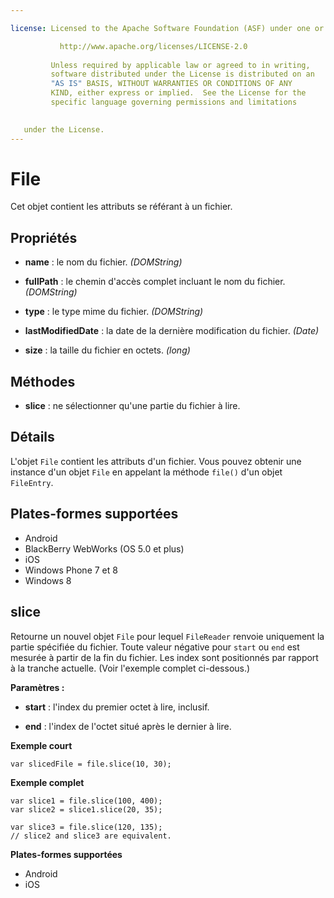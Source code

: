```yaml
---

license: Licensed to the Apache Software Foundation (ASF) under one or more contributor license agreements. See the NOTICE file distributed with this work for additional information regarding copyright ownership. The ASF licenses this file to you under the Apache License, Version 2.0 (the "License"); you may not use this file except in compliance with the License. You may obtain a copy of the License at

           http://www.apache.org/licenses/LICENSE-2.0
    
         Unless required by applicable law or agreed to in writing,
         software distributed under the License is distributed on an
         "AS IS" BASIS, WITHOUT WARRANTIES OR CONDITIONS OF ANY
         KIND, either express or implied.  See the License for the
         specific language governing permissions and limitations
    

   under the License.
---
```


# File

Cet objet contient les attributs se référant à un fichier.

## Propriétés

*   **name** : le nom du fichier. *(DOMString)*

*   **fullPath** : le chemin d'accès complet incluant le nom du fichier. *(DOMString)*

*   **type** : le type mime du fichier. *(DOMString)*

*   **lastModifiedDate** : la date de la dernière modification du fichier. *(Date)*

*   **size** : la taille du fichier en octets. *(long)*

## Méthodes

*   **slice** : ne sélectionner qu'une partie du fichier à lire.

## Détails

L'objet `File` contient les attributs d'un fichier. Vous pouvez obtenir une instance d'un objet `File` en appelant la méthode `file()` d'un objet `FileEntry`.

## Plates-formes supportées

*   Android
*   BlackBerry WebWorks (OS 5.0 et plus)
*   iOS
*   Windows Phone 7 et 8
*   Windows 8

## slice

Retourne un nouvel objet `File` pour lequel `FileReader` renvoie uniquement la partie spécifiée du fichier. Toute valeur négative pour `start` ou `end` est mesurée à partir de la fin du fichier. Les index sont positionnés par rapport à la tranche actuelle. (Voir l'exemple complet ci-dessous.)

**Paramètres :**

*   **start** : l'index du premier octet à lire, inclusif.

*   **end** : l'index de l'octet situé après le dernier à lire.

**Exemple court**

    var slicedFile = file.slice(10, 30);
    

**Exemple complet**

    var slice1 = file.slice(100, 400);
    var slice2 = slice1.slice(20, 35);
    
    var slice3 = file.slice(120, 135);
    // slice2 and slice3 are equivalent.
    

**Plates-formes supportées**

*   Android
*   iOS